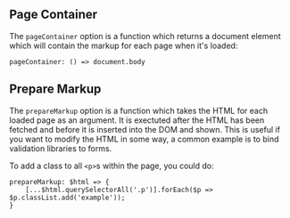 

## Page Container

The `pageContainer` option is a function which returns a document element which will contain the markup for each page when it's loaded:

`pageContainer: () => document.body`

## Prepare Markup

The `prepareMarkup` option is a function which takes the HTML for each loaded page as an argument. It is exectuted after the HTML has been fetched and before it is inserted into the DOM and shown.
This is useful if you want to modify the HTML in some way, a common example is to bind validation libraries to forms.

To add a class to all `<p>`s within the page, you could do:

```
prepareMarkup: $html => {
	[...$html.querySelectorAll('.p')].forEach($p => $p.classList.add('example'));
}
```